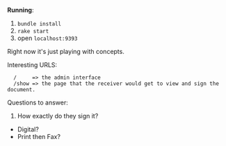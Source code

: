 **Running**:

1. `bundle install`
2. `rake start`
3. open `localhost:9393`


Right now it's just playing with concepts.

Interesting URLS:

```
  /     => the admin interface
  /show => the page that the receiver would get to view and sign the document.
```

Questions to answer:

1. How exactly do they sign it?
  - Digital?
  - Print then Fax?